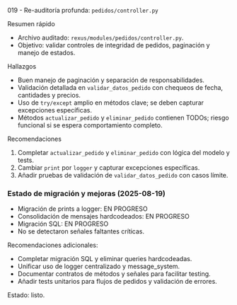019 - Re-auditoría profunda: `pedidos/controller.py`

Resumen rápido
- Archivo auditado: `rexus/modules/pedidos/controller.py`.
- Objetivo: validar controles de integridad de pedidos, paginación y manejo de estados.

Hallazgos
- Buen manejo de paginación y separación de responsabilidades.
- Validación detallada en `validar_datos_pedido` con chequeos de fecha, cantidades y precios.
- Uso de `try/except` amplio en métodos clave; se deben capturar excepciones específicas.
- Métodos `actualizar_pedido` y `eliminar_pedido` contienen TODOs; riesgo funcional si se espera comportamiento completo.

Recomendaciones
1. Completar `actualizar_pedido` y `eliminar_pedido` con lógica del modelo y tests.
2. Cambiar `print` por `logger` y capturar excepciones específicas.
3. Añadir pruebas de validación de `validar_datos_pedido` con casos límite.

### Estado de migración y mejoras (2025-08-19)
- Migración de prints a logger: EN PROGRESO
- Consolidación de mensajes hardcodeados: EN PROGRESO
- Migración SQL: EN PROGRESO
- No se detectaron señales faltantes críticas.

Recomendaciones adicionales:
- Completar migración SQL y eliminar queries hardcodeadas.
- Unificar uso de logger centralizado y message_system.
- Documentar contratos de métodos y señales para facilitar testing.
- Añadir tests unitarios para flujos de pedidos y validación de errores.

Estado: listo.
